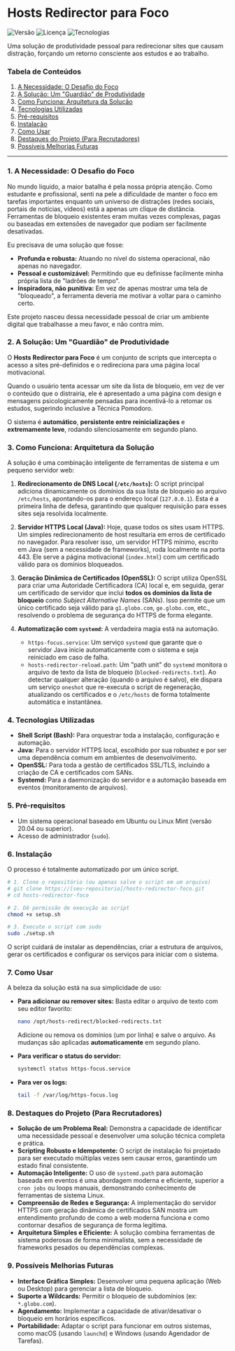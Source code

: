 # Hosts Redirector para Foco
![Versão](https://img.shields.io/badge/versão-2.1-blue)
![Licença](https://img.shields.io/badge/licença-MIT-green)
![Tecnologias](https://img.shields.io/badge/tecnologias-Bash%20%7C%20Java%20%7C%20Systemd-lightgrey)

Uma solução de produtividade pessoal para redirecionar sites que causam distração, forçando um retorno consciente aos estudos e ao trabalho.


### Tabela de Conteúdos
1. [A Necessidade: O Desafio do Foco](#1-a-necessidade-o-desafio-do-foco)
2. [A Solução: Um "Guardião" de Produtividade](#2-a-solução-um-guardião-de-produtividade)
3. [Como Funciona: Arquitetura da Solução](#3-como-funciona-arquitetura-da-solução)
4. [Tecnologias Utilizadas](#4-tecnologias-utilizadas)
5. [Pré-requisitos](#5-pré-requisitos)
6. [Instalação](#6-instalação)
7. [Como Usar](#7-como-usar)
8. [Destaques do Projeto (Para Recrutadores)](#8-destaques-do-projeto-para-recrutadores)
9. [Possíveis Melhorias Futuras](#9-possíveis-melhorias-futuras)

---
### 1. A Necessidade: O Desafio do Foco

No mundo liquido, a maior batalha é pela nossa própria atenção. Como estudante e profissional, senti na pele a dificuldade de manter o foco em tarefas importantes enquanto um universo de distrações (redes sociais, portais de notícias, vídeos) está a apenas um clique de distância. Ferramentas de bloqueio existentes eram muitas vezes complexas, pagas ou baseadas em extensões de navegador que podiam ser facilmente desativadas.

Eu precisava de uma solução que fosse:
* **Profunda e robusta:** Atuando no nível do sistema operacional, não apenas no navegador.
* **Pessoal e customizável:** Permitindo que eu definisse facilmente minha própria lista de "ladrões de tempo".
* **Inspiradora, não punitiva:** Em vez de apenas mostrar uma tela de "bloqueado", a ferramenta deveria me motivar a voltar para o caminho certo.

Este projeto nasceu dessa necessidade pessoal de criar um ambiente digital que trabalhasse a meu favor, e não contra mim.

### 2. A Solução: Um "Guardião" de Produtividade

O **Hosts Redirector para Foco** é um conjunto de scripts que intercepta o acesso a sites pré-definidos e o redireciona para uma página local motivacional.

Quando o usuário tenta acessar um site da lista de bloqueio, em vez de ver o conteúdo que o distrairia, ele é apresentado a uma página com design e mensagens psicologicamente pensadas para incentivá-lo a retomar os estudos, sugerindo inclusive a Técnica Pomodoro.

O sistema é **automático**, **persistente entre reinicializações** e **extremamente leve**, rodando silenciosamente em segundo plano.

### 3. Como Funciona: Arquitetura da Solução

A solução é uma combinação inteligente de ferramentas de sistema e um pequeno servidor web:

1.  **Redirecionamento de DNS Local (`/etc/hosts`):** O script principal adiciona dinamicamente os domínios da sua lista de bloqueio ao arquivo `/etc/hosts`, apontando-os para o endereço local (`127.0.0.1`). Esta é a primeira linha de defesa, garantindo que qualquer requisição para esses sites seja resolvida localmente.

2.  **Servidor HTTPS Local (Java):** Hoje, quase todos os sites usam HTTPS. Um simples redirecionamento de host resultaria em erros de certificado no navegador. Para resolver isso, um servidor HTTPS mínimo, escrito em Java (sem a necessidade de frameworks), roda localmente na porta 443. Ele serve a página motivacional (`index.html`) com um certificado válido para os domínios bloqueados.

3.  **Geração Dinâmica de Certificados (OpenSSL):** O script utiliza OpenSSL para criar uma Autoridade Certificadora (CA) local e, em seguida, gerar um certificado de servidor que inclui **todos os domínios da lista de bloqueio** como *Subject Alternative Names* (SANs). Isso permite que um único certificado seja válido para `g1.globo.com`, `ge.globo.com`, etc., resolvendo o problema de segurança do HTTPS de forma elegante.

4.  **Automatização com `systemd`:** A verdadeira magia está na automação.
    * `https-focus.service`: Um serviço `systemd` que garante que o servidor Java inicie automaticamente com o sistema e seja reiniciado em caso de falha.
    * `hosts-redirector-reload.path`: Um "path unit" do `systemd` monitora o arquivo de texto da lista de bloqueio (`blocked-redirects.txt`). Ao detectar qualquer alteração (quando o arquivo é salvo), ele dispara um serviço `oneshot` que re-executa o script de regeneração, atualizando os certificados e o `/etc/hosts` de forma totalmente automática e instantânea.

### 4. Tecnologias Utilizadas

* **Shell Script (Bash):** Para orquestrar toda a instalação, configuração e automação.
* **Java:** Para o servidor HTTPS local, escolhido por sua robustez e por ser uma dependência comum em ambientes de desenvolvimento.
* **OpenSSL:** Para toda a gestão de certificados SSL/TLS, incluindo a criação de CA e certificados com SANs.
* **Systemd:** Para a daemonização do servidor e a automação baseada em eventos (monitoramento de arquivos).

### 5. Pré-requisitos

* Um sistema operacional baseado em Ubuntu ou Linux Mint (versão 20.04 ou superior).
* Acesso de administrador (`sudo`).

### 6. Instalação

O processo é totalmente automatizado por um único script.

```bash
# 1. Clone o repositório (ou apenas salve o script em um arquivo)
# git clone https://[seu-repositorio]/hosts-redirector-foco.git
# cd hosts-redirector-foco

# 2. Dê permissão de execução ao script
chmod +x setup.sh

# 3. Execute o script com sudo
sudo ./setup.sh
```
O script cuidará de instalar as dependências, criar a estrutura de arquivos, gerar os certificados e configurar os serviços para iniciar com o sistema.

### 7. Como Usar

A beleza da solução está na sua simplicidade de uso:

* **Para adicionar ou remover sites:** Basta editar o arquivo de texto com seu editor favorito:
    ```bash
    nano /opt/hosts-redirect/blocked-redirects.txt
    ```
    Adicione ou remova os domínios (um por linha) e salve o arquivo. As mudanças são aplicadas **automaticamente** em segundo plano.

* **Para verificar o status do servidor:**
    ```bash
    systemctl status https-focus.service
    ```

* **Para ver os logs:**
    ```bash
    tail -f /var/log/https-focus.log
    ```

### 8. Destaques do Projeto (Para Recrutadores)

* **Solução de um Problema Real:** Demonstra a capacidade de identificar uma necessidade pessoal e desenvolver uma solução técnica completa e prática.
* **Scripting Robusto e Idempotente:** O script de instalação foi projetado para ser executado múltiplas vezes sem causar erros, garantindo um estado final consistente.
* **Automação Inteligente:** O uso de `systemd.path` para automação baseada em eventos é uma abordagem moderna e eficiente, superior a `cron jobs` ou loops manuais, demonstrando conhecimento de ferramentas de sistema Linux.
* **Compreensão de Redes e Segurança:** A implementação do servidor HTTPS com geração dinâmica de certificados SAN mostra um entendimento profundo de como a web moderna funciona e como contornar desafios de segurança de forma legítima.
* **Arquitetura Simples e Eficiente:** A solução combina ferramentas de sistema poderosas de forma minimalista, sem a necessidade de frameworks pesados ou dependências complexas.

### 9. Possíveis Melhorias Futuras

* **Interface Gráfica Simples:** Desenvolver uma pequena aplicação (Web ou Desktop) para gerenciar a lista de bloqueio.
* **Suporte a Wildcards:** Permitir o bloqueio de subdomínios (ex: `*.globo.com`).
* **Agendamento:** Implementar a capacidade de ativar/desativar o bloqueio em horários específicos.
* **Portabilidade:** Adaptar o script para funcionar em outros sistemas, como macOS (usando `launchd`) e Windows (usando Agendador de Tarefas).